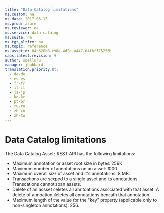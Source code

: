```yaml
---
title: "Data Catalog limitations"
ms.custom: na
ms.date: 2017-05-15
ms.prod: azure
ms.reviewer: na
ms.service: data-catalog
ms.suite: na
ms.tgt_pltfrm: na
ms.topic: reference
ms.assetid: 84c628b8-c98e-4d2e-a447-04fbff75256b
caps.latest.revision: 9
author: spelluru
manager: jhubbard
translation.priority.mt: 
  - de-de
  - es-es
  - fr-fr
  - it-it
  - ja-jp
  - ko-kr
  - pt-br
  - ru-ru
  - zh-cn
  - zh-tw
---
```

# Data Catalog limitations
The Data Catalog Assets REST API has the following limitations:  
  
-   Maximum annotation or asset root size in bytes: 256K.  
-   Maximum number of annotations on an asset: 1000.  
-   Maximum overall size of asset and it's annotations: 8 MB.  
-   Transactions are scoped to a single asset and its annotations. Transcations cannot span assets.  
-   Delete of an assset deletes all anntoations associated with that asset. A delete of annoation deletes all annotations beneath that annotation.  
-   Maximum length of the value for the "key" property (applicable only to non-singleton annotations): 256.